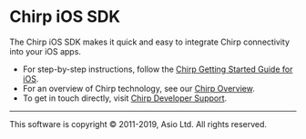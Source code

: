 # Chirp iOS SDK

The Chirp iOS SDK makes it quick and easy to integrate Chirp connectivity into your iOS apps.

* For step-by-step instructions, follow the [Chirp Getting Started Guide for iOS](https://developers.chirp.io/docs/getting-started/ios).
* For an overview of Chirp technology, see our [Chirp Overview](https://developers.chirp.io/docs/).
* To get in touch directly, visit [Chirp Developer Support](https://developers.chirp.io/support).

***

This software is copyright © 2011-2019, Asio Ltd. All rights reserved.
